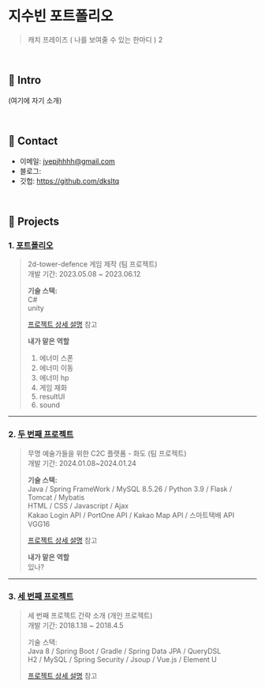 # 지수빈 포트폴리오
>캐치 프레이즈 ( 나를 보여줄 수 있는 한마디 )
2
</br>

## :pushpin: Intro
(여기에 자기 소개)

</br>

## :pushpin: Contact
- 이메일: jyepjhhhh@gmail.com
- 블로그: 
- 깃헙: https://github.com/dksltq

</br>

## :pushpin: Projects
### 1. [포트폴리오](https://github.com/Software-basic-project-team2/2d-tower-defence)
>2d-tower-defence 게임 제작 (팀 프로젝트)  
>개발 기간: 2023.05.08 ~ 2023.06.12  
>  
><b>기술 스택:</b>  
>C#  
>unity  
>
>[프로젝트 상세 설명](https://github.com/Software-basic-project-team2/2d-tower-defence) 참고
>
><b>내가 맡은 역할</b>   
>1. 에너미 스폰
>2. 에너미 이동
>3. 에너미 hp
>4. 게임 재화
>5. resultUI
>6. sound
---

### 2. [두 번째 프로젝트](https://github.com/illhanunjung/Hwado-final)
>무명 예술가들을 위한 C2C 플랫폼 - 화도  (팀 프로젝트)  
>개발 기간: 2024.01.08~2024.01.24
>  
><b>기술 스택:</b>   
>Java / Spring FrameWork / MySQL 8.5.26 / Python 3.9 / Flask / Tomcat / Mybatis  
>HTML / CSS / Javascript / Ajax  
>Kakao Login API / PortOne API / Kakao Map API / 스마트택배 API  
>VGG16  
>
>[프로젝트 상세 설명](https://github.com/JungHyung2/gitio.io) 참고
>
><b>내가 맡은 역할</b>   
>있나?
>
---

### 3. [세 번째 프로젝트](https://github.com/JungHyung2/gitio.io)
>세 번째 프로젝트 간략 소개  (개인 프로젝트)  
>개발 기간: 2018.1.18 ~ 2018.4.5  
>  
>기술 스택:  
>Java 8 / Spring Boot / Gradle / Spring Data JPA / QueryDSL  
>H2 / MySQL / Spring Security / Jsoup / Vue.js / Element U  
>  
>[프로젝트 상세 설명](https://github.com/JungHyung2/gitio.io) 참고
